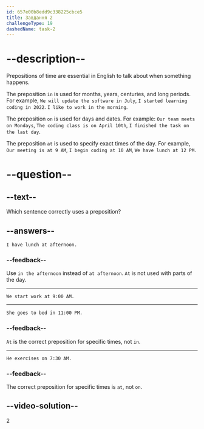 ```yaml
---
id: 657e00b8edd9c338225cbce5
title: Завдання 2
challengeType: 19
dashedName: task-2
---
```


# --description--

Prepositions of time are essential in English to talk about when something happens.

The preposition `in` is used for months, years, centuries, and long periods. For example, `We will update the software in July`, `I started learning coding in 2022`. `I like to work in the morning`.

The preposition `on` is used for days and dates. For example: `Our team meets on Mondays`, `The coding class is on April 10th`, `I finished the task on the last day`.

The preposition `at` is used to specify exact times of the day. For example, `Our meeting is at 9 AM`, `I begin coding at 10 AM`, `We have lunch at 12 PM`.

# --question--

## --text--

Which sentence correctly uses a preposition?

## --answers--

`I have lunch at afternoon.`

### --feedback--

Use `in the afternoon` instead of `at afternoon`. `At` is not used with parts of the day.

---

`We start work at 9:00 AM.`

---

`She goes to bed in 11:00 PM.`

### --feedback--

`At` is the correct preposition for specific times, not `in`.

---

`He exercises on 7:30 AM.`

### --feedback--

The correct preposition for specific times is `at`, not `on`.

## --video-solution--

2
